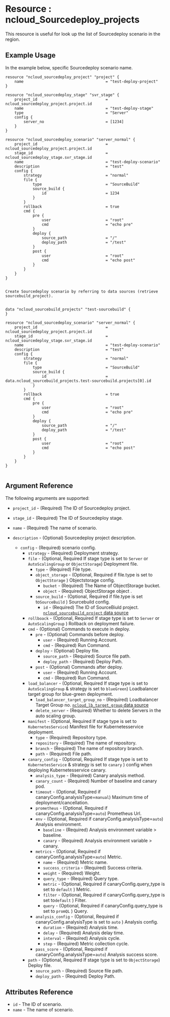 # Resource : ncloud_Sourcedeploy_projects

This resource is useful for look up the list of Sourcedeploy scenario in the region.

## Example Usage

In the example below, specific Sourcedeploy scenario name.

```hcl
resource "ncloud_sourcedeploy_project" "project" {
	name    								= "test-deploy-project"
}

resource "ncloud_sourcedeploy_stage" "svr_stage" {
	project_id  							= ncloud_sourcedeploy_project.project.id
	name    								= "test-deploy-stage"
	type    								= "Server"
	config {
		server_no  							= [1234]
	}
}

resource "ncloud_sourcedeploy_scenario" "server_normal" {
	project_id  							= ncloud_sourcedeploy_project.project.id
	stage_id    							= ncloud_sourcedeploy_stage.svr_stage.id
	name    								= "test-deploy-scenario"
	description   	 						= "test"
	config {
		strategy 							= "normal"
		file {
			type     						= "SourceBuild"
			source_build {
				id 							= 1234
			}
		}
		rollback 							= true
		cmd {
			pre {
				user  						= "root"
				cmd   						= "echo pre"
			}
			deploy {
				source_path 				= "/"
				deploy_path 				= "/test"
			}
			post {
				user  						= "root"
				cmd   						= "echo post"
			}
		}
	}
}


```
```hcl
Create Sourcedeploy scenario by referring to data sources (retrieve sourcebuild_project).


data "ncloud_sourcebuild_projects" "test-sourcebuild" {
}

resource "ncloud_sourcedeploy_scenario" "server_normal" {
	project_id  							= ncloud_sourcedeploy_project.project.id
	stage_id    							= ncloud_sourcedeploy_stage.svr_stage.id
	name    								= "test-deploy-scenario"
	description   	 						= "test"
	config {
		strategy 							= "normal"
		file {
			type     						= "SourceBuild"
			source_build {
				id 							= data.ncloud_sourcebuild_projects.test-sourcebuild.projects[0].id
			}
		}
		rollback 							= true
		cmd {
			pre {
				user  						= "root"
				cmd   						= "echo pre"
			}
			deploy {
				source_path 				= "/"
				deploy_path 				= "/test"
			}
			post {
				user  						= "root"
				cmd   						= "echo post"
			}
		}
	}
}


```

## Argument Reference

The following arguments are supported:

* `project_id` - (Required) The ID of Sourcedeploy project.
* `stage_id` - (Required) The ID of Sourcedeploy stage.

* `name` - (Required) The name of scenario.
* `description` - (Optional) Sourcedeploy project description.
    * `config` - (Required) scenario config.
        * `strategy` - (Required) Deployment strategy.
        * `file` - (Optional, Required If stage type is set to `Server` or `AutoScalingGroup` or `ObjectStorage`) Deployment file.
            * `type` - (Required) File type.
            * `object_storage` - (Optional, Required if file.type is set to `ObjectStorage` ) Objectstorage config.
                * `bucket` - (Required) The Name of ObjectStorage bucket.
                * `object` - (Required) ObjectStorage object .
            * `source_build` - (Optional, Required if file.type is set to`SourceBuild` ) Sourcebuild config. 
                * `id` - (Required) The ID of SourceBiuld project. [`ncloud_sourcebuild_project` data source](../data-source/sourcebuild_project.md)
        * `rollboack` - (Optional,  Required If stage type is set to `Server` or `AutoScalingGroup` ) Rollback on deployment failure.
        * `cmd` - (Optional) Commands to execute in deploy.
            * `pre` - (Optional) Commands before deploy.
                * `user` - (Required) Running Account.
                * `cmd` - (Required) Run Command.
            * `deploy` - (Optional) Deploy file.
                * `source_path` - (Required) Source file path.
                * `deploy_path` - (Required) Deploy Path.
            * `post` - (Optional) Commands after deploy.
                * `user` - (Required) Running Account.
                * `cmd` - (Required) Run Command.
        * `load_balancer` - (Optional, Required If stage type is set to `AutoScalingGroup` & strategy is set to `blueGreen`) Loadbalancer target group for blue-green deployment. 
            * `load_balancer_target_group_no` - (Required) Loadbalancer Target Group no. [`ncloud_lb_target_group` data source](../data-source/lb_target_group.md)
            * `delete_server` - (Required) Whether to delete Servers in the auto scaling group.
        * `manifest` - (Optional, Required If stage type is set to `KubernetesService`) Manifest file for Kubernetesservice deployment.
            * `type` - (Required) Repository type.
            * `repository` - (Required) The name of repository.
            * `branch` - (Required) The name of repository branch.
            * `path` - (Required) File path.
        * `canary_config` - (Optional, Required If stage type is set to `KubernetesService` &  strategy is set to `canary` ) config when deploying Kubernetesservice canary.
			* `analysis_type` - (Required) Canary analysis method.
            * `canary_count` - (Required) Number of baseline and canary pod.
            * `timeout` - (Optional,  Required if canaryConfig.analysisType=`manual`) Maximum time of deployment/cancellation.
            * `prometheus` - (Optional, Required if canaryConfig.analysisType=`auto`) Prometheus Url.
            * `env` - (Optional,  Required if canaryConfig.analysisType=`auto`) Analysis environment.
                * `baseline` - (Required) Analysis environment variable > baseline.
                * `canary` - (Required) Analysis environment variable > canary.
            * `metrics` - (Optional, Required if canaryConfig.analysisType=`auto`) Metric.
                * `name` - (Required) Metric name.
                * `success_criteria` - (Required) Success criteria.
                * `weight` - (Required) Weight.
				* `query_type` - (Required) Query type.
                * `metric` - (Optional, Required if canaryConfig.query_type is set to `default`  ) Metric.
                * `filter` - (Optional,  Required if canaryConfig.query_type is set to`default` ) Filter.
                * `query` - (Optional,  Required if canaryConfig.query_type is set to `promQL` ) Query.
            * `analysis_config` - (Optional, Required if canaryConfig.analysisType is set to `auto` ) Analysis config.
                * `duration` - (Required) Analysis time.
                * `delay` - (Required) Analysis delay time.
                * `interval` - (Required) Analysis cycle.
                * `step` - (Required) Metric collection cycle.
            * `pass_score` - (Optional, Required if canaryConfig.analysisType=`auto`) Analysis success score.
        * `path` - (Optional, Required If stage type is set to `ObjectStorage`) Deploy file.
            * `source_path` - (Required) Source file path.
            * `deploy_path` - (Required) Deploy Path.


## Attributes Reference

* `id` - The ID of scenario.
* `name` - The name of scenario.